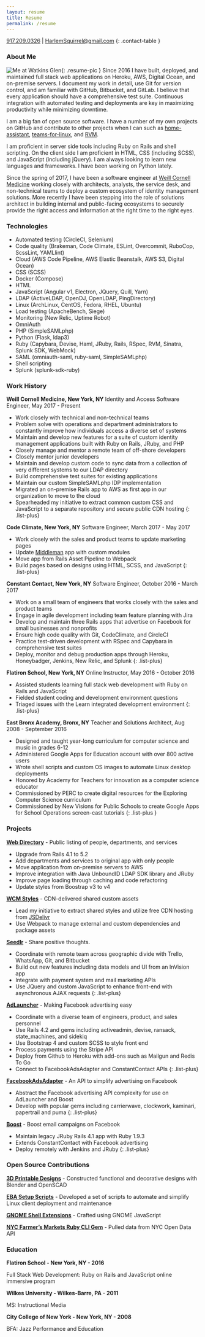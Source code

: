 ```yaml
---
layout: resume
title: Resume
permalink: /resume
---
```


[917.209.0326](tel:+1-917-209-0326) | [HarlemSquirrel@gmail.com](mailto:harlemsquirrel@gmail.com)
{: .contact-table }

### About Me

![Me at Watkins Glen](https://raw.githubusercontent.com/HarlemSquirrel/kevin_mccormack/master/assets/images/me_watkins_glen.jpg){: .resume-pic }
Since 2016 I have built, deployed, and maintained full stack web applications on Heroku, AWS, Digital Ocean, and on-premise servers. I document my work in detail, use Git for version control, and am familiar with GitHub, Bitbucket, and GitLab. I believe that every application should have a comprehensive test suite. Continuous integration with automated testing and deployments are key in maximizing productivity while minimizing downtime.

I am a big fan of open source software. I have a number of my own projects on GitHub and contribute to other projects when I can such as [home-assistant](https://www.home-assistant.io/), [teams-for-linux](https://github.com/IsmaelMartinez/teams-for-linux/), and [RVM](https://rvm.io/).

I am proficient in server side tools including Ruby on Rails and shell scripting. On the client side I am proficient in HTML, CSS (including SCSS), and JavaScript (including jQuery). I am always looking to learn new languages and frameworks. I have been working on Python lately.

Since the spring of 2017, I have been a software engineer at [Weill Cornell Medicine](https://weill.cornell.edu) working closely with architects, analysts, the service desk, and non-technical teams to deploy a custom ecosystem of identity management solutions. More recently I have been stepping into the role of solutions architect in building internal and public-facing ecosystems to securely provide the right access and information at the right time to the right eyes.

### Technologies

- Automated testing (CircleCI, Selenium)
- Code quality (Brakeman, Code Climate, ESLint, Overcommit, RuboCop, ScssLint, YAMLlint)
- Cloud (AWS Code Pipeline, AWS Elastic Beanstalk, AWS S3, Digital Ocean)
- CSS (SCSS)
- Docker (Compose)
- HTML
- JavaScript (Angular v1, Electron, JQuery, Quill, Yarn)
- LDAP (ActiveLDAP, OpenDJ, OpenLDAP, PingDirectory)
- Linux (ArchLinux, CentOS, Fedora, RHEL, Ubuntu)
- Load testing (ApacheBench, Siege)
- Monitoring (New Relic, Uptime Robot)
- OmniAuth
- PHP (SimpleSAMLphp)
- Python (Flask, ldap3)
- Ruby (Capybara, Devise, Haml, JRuby, Rails, RSpec, RVM, Sinatra, Splunk SDK, WebMock)
- SAML (omniauth-saml, ruby-saml, SimpleSAMLphp)
- Shell scripting
- Splunk (splunk-sdk-ruby)

### Work History

**Weill Cornell Medicine, New York, NY**
Identity and Access Software Engineer, May 2017 - Present

- Work closely with technical and non-technical teams
- Problem solve with operations and department administrators to constantly improve how individuals access a diverse set of systems
- Maintain and develop new features for a suite of custom identity management applications built with Ruby on Rails, JRuby, and PHP
- Closely manage and mentor a remote team of off-shore developers
- Closely mentor junior developers
- Maintain and develop custom code to sync data from a collection of very different systems to our LDAP directory
- Build comprehensive test suites for existing applications
- Maintain our custom SimpleSAMLphp IDP implementation
- Migrated an on-premise Rails app to AWS as first app in our organization to move to the cloud
- Spearheaded my initiative to extract common custom CSS and JavaScript to a separate repository and secure public CDN hosting
{: .list-plus}

**Code Climate, New York, NY**
Software Engineer, March 2017 - May 2017

- Work closely with the sales and product teams to update marketing pages
- Update [Middleman](https://github.com/middleman/middleman) app with custom modules
- Move app from Rails Asset Pipeline to Webpack
- Build pages based on designs using HTML, SCSS, and JavaScript
{: .list-plus}

**Constant Contact, New York, NY**
Software Engineer, October 2016 - March 2017

- Work on a small team of engineers that works closely with the sales and product teams
- Engage in agile development including team feature planning with Jira
- Develop and maintain three Rails apps that advertise on Facebook for small businesses and nonprofits
- Ensure high code quality with Git, CodeClimate, and CircleCI
- Practice test-driven development with RSpec and Capybara in comprehensive test suites
- Deploy, monitor and debug production apps through Heroku, Honeybadger, Jenkins, New Relic, and Splunk
{: .list-plus}

**Flatiron School, New York, NY**
Online Instructor, May 2016 - October 2016

- Assisted students learning full stack web development with Ruby on Rails and JavaScript
- Fielded student coding and development environment questions
- Triaged issues with the Learn integrated development environment
{: .list-plus}

**East Bronx Academy, Bronx, NY**
Teacher and Solutions Architect, Aug 2008 - September 2016

- Designed and taught year-long curriculum for computer science and music in grades 6-12
- Administered Google Apps for Education account with over 800 active users
- Wrote shell scripts and custom OS images to automate Linux desktop deployments
- Honored by Academy for Teachers for innovation as a computer science educator
- Commissioned by PERC to create digital resources for the Exploring Computer Science curriculum
- Commissioned by New Visions for Public Schools to create Google Apps for School Operations screen-cast tutorials
{: .list-plus }

### Projects

**[Web Directory](https://directory.weill.cornell.edu)** - Public listing of people, departments, and services

- Upgrade from Rails 4.1 to 5.2
- Add departments and services to original app with only people
- Move application from on-premise servers to AWS
- Improve integration with Java UnboundID LDAP SDK library and JRuby
- Improve page loading through caching and code refactoring
- Update styles from Boostrap v3 to v4

**[WCM Styles](https://github.com/wcmc-its/wcm-styles)** - CDN-delivered shared custom assets

- Lead my initiative to extract shared styles and utilize free CDN hosting from [JSDelivr](https://www.jsdelivr.com)
- Use Webpack to manage external and custom dependencies and package assets

**[Seedlr](https://seedlr.com)** - Share positive thoughts.

- Coordinate with remote team across geographic divide with Trello, WhatsApp, Git, and Bitbucket
- Build out new features including data models and UI from an InVision app
- Integrate with payment system and mail marketing APIs
- Use JQuery and custom JavaScript to enhance front-end with asynchronous AJAX requests
{: .list-plus}

**[AdLauncher](https://adlauncher.io)** - Making Facebook advertising easy

- Coordinate with a diverse team of engineers, product, and sales personnel
- Use Rails 4.2 and gems including activeadmin, devise, ransack, state_machines, and sidekiq
- Use Bootstrap 4 and custom SCSS to style front end
- Process payments using the Stripe API
- Deploy from Github to Heroku with add-ons such as Mailgun and Redis To Go
- Connect to FacebookAdsAdapter and ConstantContact APIs
{: .list-plus}

**[FacebookAdsAdapter](https://adsapi.io)** - An API to simplify advertising on Facebook

- Abstract the Facebook advertising API complexity for use on AdLauncher and Boost
- Develop with popular gems including carrierwave, clockwork, kaminari, papertrail and puma
{: .list-plus}

**[Boost](https://www.constantcontact.com)** - Boost email campaigns on Facebook

- Maintain legacy JRuby Rails 4.1 app with Ruby 1.9.3
- Extends ConstantContact with Facebook advertising
- Deploy remotely with Jenkins and JRuby
{: .list-plus}

### Open Source Contributions

**[3D Printable Designs](http://www.thingiverse.com/HarlemSquirrel/designs)** - Constructed functional and decorative designs with Blender and OpenSCAD

**[EBA Setup Scripts](https://github.com/HarlemSquirrel/eba-setup-scripts)** - Developed a set of scripts to automate and simplify Linux client deployment and maintenance

**[GNOME Shell Extensions](https://extensions.gnome.org/accounts/profile/HarlemSquirrel)** - Crafted using GNOME JavaScript

**[NYC Farmer’s Markets Ruby CLI Gem](https://github.com/HarlemSquirrel/nyc-farmers-markets-cli-gem)** - Pulled data from NYC Open Data API

### Education

**Flatiron School - New York, NY - 2016**

Full Stack Web Development: Ruby on Rails and JavaScript online immersive program

**Wilkes University - Wilkes-Barre, PA - 2011**

MS: Instructional Media

**City College of New York - New York, NY - 2008**

BFA: Jazz Performance and Education
